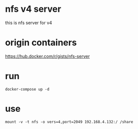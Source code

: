 

# nfs v4 server
this is nfs server for v4

# origin containers 
https://hub.docker.com/r/gists/nfs-server


# run 
```
docker-compose up -d
```

# use
```
mount -v -t nfs -o vers=4,port=2049 192.168.4.132:/ /share
```
